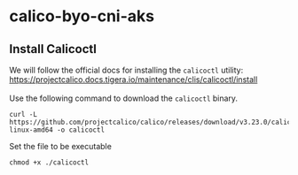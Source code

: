 # calico-byo-cni-aks


## Install Calicoctl
We will follow the official docs for installing the ```calicoctl``` utility: <br/>
https://projectcalico.docs.tigera.io/maintenance/clis/calicoctl/install <br/>
<br/>
Use the following command to download the ```calicoctl``` binary.
```
curl -L https://github.com/projectcalico/calico/releases/download/v3.23.0/calicoctl-linux-amd64 -o calicoctl
```

Set the file to be executable
```
chmod +x ./calicoctl
```
